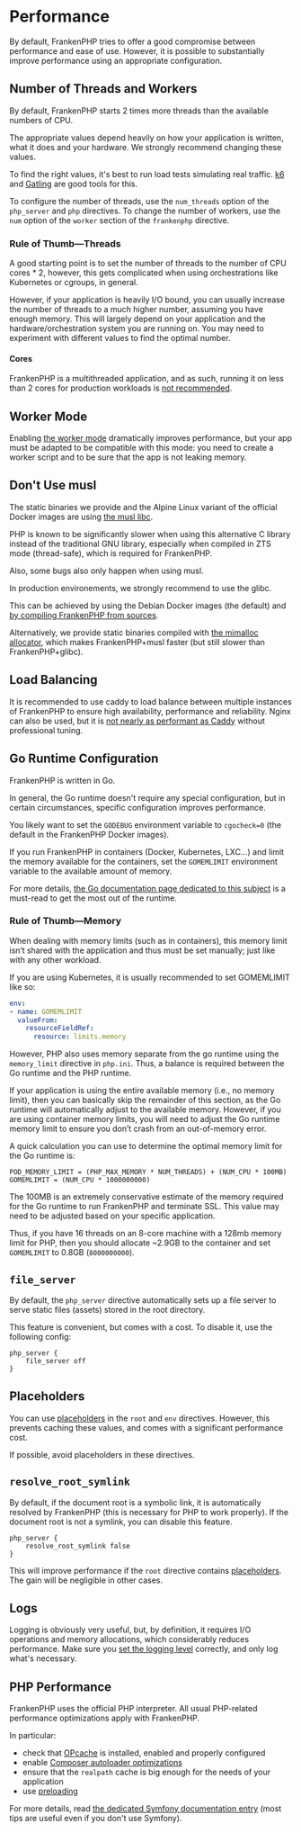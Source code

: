 # Performance

By default, FrankenPHP tries to offer a good compromise between performance and ease of use.
However, it is possible to substantially improve performance using an appropriate configuration.

## Number of Threads and Workers

By default, FrankenPHP starts 2 times more threads than the available numbers of CPU.

The appropriate values depend heavily on how your application is written, what it does and your hardware.
We strongly recommend changing these values.

To find the right values, it's best to run load tests simulating real traffic.
[k6](https://k6.io) and [Gatling](https://gatling.io) are good tools for this.

To configure the number of threads, use the `num_threads` option of the `php_server` and `php` directives.
To change the number of workers, use the `num` option of the `worker` section of the `frankenphp` directive.

### Rule of Thumb—Threads

A good starting point is to set the number of threads to the number of CPU cores * 2, however, this gets complicated
when using orchestrations like Kubernetes or cgroups, in general.

However, if your application is heavily I/O bound,
you can usually increase the number of threads to a much higher number, assuming you have enough memory.
This will largely depend on your application and the hardware/orchestration system you are running on.
You may need to experiment with different values to find the optimal number.

#### Cores

FrankenPHP is a multithreaded application,
and as such,
running it on less than 2 cores for production workloads is [not recommended](https://github.com/dunglas/frankenphp/discussions/941#discussioncomment-10195431).

## Worker Mode

Enabling [the worker mode](worker.md) dramatically improves performance,
but your app must be adapted to be compatible with this mode:
you need to create a worker script and to be sure that the app is not leaking memory.

## Don't Use musl

The static binaries we provide and the Alpine Linux variant of the official Docker images
are using [the musl libc](https://musl.libc.org).

PHP is known to be significantly slower when using this alternative C library instead of the traditional GNU library,
especially when compiled in ZTS mode (thread-safe), which is required for FrankenPHP.

Also, some bugs also only happen when using musl.

In production environements, we strongly recommend to use the glibc.

This can be achieved by using the Debian Docker images (the default) and [by compiling FrankenPHP from sources](compile.md).

Alternatively, we provide static binaries compiled with [the mimalloc allocator](https://github.com/microsoft/mimalloc), which makes FrankenPHP+musl faster (but still slower than FrankenPHP+glibc).

## Load Balancing

It is recommended to use caddy to load balance between multiple instances of FrankenPHP to ensure high availability,
performance and reliability.
Nginx can also be used,
but it is [not nearly as performant as Caddy](https://www.patrickdap.com/post/benchmarking-is-hard/) without professional tuning.

## Go Runtime Configuration

FrankenPHP is written in Go.

In general, the Go runtime doesn't require any special configuration, but in certain circumstances,
specific configuration improves performance.

You likely want to set the `GODEBUG` environment variable to `cgocheck=0` (the default in the FrankenPHP Docker images).

If you run FrankenPHP in containers (Docker, Kubernetes, LXC...) and limit the memory available for the containers,
set the `GOMEMLIMIT` environment variable to the available amount of memory.

For more details, [the Go documentation page dedicated to this subject](https://pkg.go.dev/runtime#hdr-Environment_Variables) is a must-read to get the most out of the runtime.

### Rule of Thumb—Memory

When dealing with memory limits (such as in containers),
this memory limit isn’t shared with the application and thus must be set manually; just like with any other workload.

If you are using Kubernetes, it is usually recommended to set GOMEMLIMIT like so:

```yaml
env:
- name: GOMEMLIMIT
  valueFrom:
    resourceFieldRef:
      resource: limits.memory
```

However, PHP also uses memory separate from the go runtime using the `memory_limit` directive in `php.ini`.
Thus, a balance is required between the Go runtime and the PHP runtime.

If your application is using the entire available memory (i.e., no memory limit),
then you can basically skip the remainder of this section,
as the Go runtime will automatically adjust to the available memory.
However, if you are using container memory limits,
you will need to adjust the Go runtime memory limit to ensure you don’t crash from an out-of-memory error.

A quick calculation you can use to determine the optimal memory limit for the Go runtime is:

```pseudocode
POD_MEMORY_LIMIT = (PHP_MAX_MEMORY * NUM_THREADS) + (NUM_CPU * 100MB)
GOMEMLIMIT = (NUM_CPU * 1000000000)
```

The 100MB is an extremely conservative estimate of the memory
required for the Go runtime to run FrankenPHP and terminate SSL.
This value may need to be adjusted based on your specific application.

Thus, if you have 16 threads on an 8-core machine with a 128mb memory limit for PHP,
then you should allocate ~2.9GB to the container and set `GOMEMLIMIT` to 0.8GB (`8000000000`).

## `file_server`

By default, the `php_server` directive automatically sets up a file server to
serve static files (assets) stored in the root directory.

This feature is convenient, but comes with a cost.
To disable it, use the following config:

```caddyfile
php_server {
    file_server off
}
```

## Placeholders

You can use [placeholders](https://caddyserver.com/docs/conventions#placeholders) in the `root` and `env` directives.
However, this prevents caching these values, and comes with a significant performance cost.

If possible, avoid placeholders in these directives.

## `resolve_root_symlink`

By default, if the document root is a symbolic link, it is automatically resolved by FrankenPHP (this is necessary for PHP to work properly).
If the document root is not a symlink, you can disable this feature.

```caddyfile
php_server {
    resolve_root_symlink false
}
```

This will improve performance if the `root` directive contains [placeholders](https://caddyserver.com/docs/conventions#placeholders).
The gain will be negligible in other cases.

## Logs

Logging is obviously very useful, but, by definition,
it requires I/O operations and memory allocations, which considerably reduces performance.
Make sure you [set the logging level](https://caddyserver.com/docs/caddyfile/options#log) correctly,
and only log what's necessary.

## PHP Performance

FrankenPHP uses the official PHP interpreter.
All usual PHP-related performance optimizations apply with FrankenPHP.

In particular:

* check that [OPcache](https://www.php.net/manual/en/book.opcache.php) is installed, enabled and properly configured
* enable [Composer autoloader optimizations](https://getcomposer.org/doc/articles/autoloader-optimization.md)
* ensure that the `realpath` cache is big enough for the needs of your application
* use [preloading](https://www.php.net/manual/en/opcache.preloading.php)

For more details, read [the dedicated Symfony documentation entry](https://symfony.com/doc/current/performance.html)
(most tips are useful even if you don't use Symfony).
